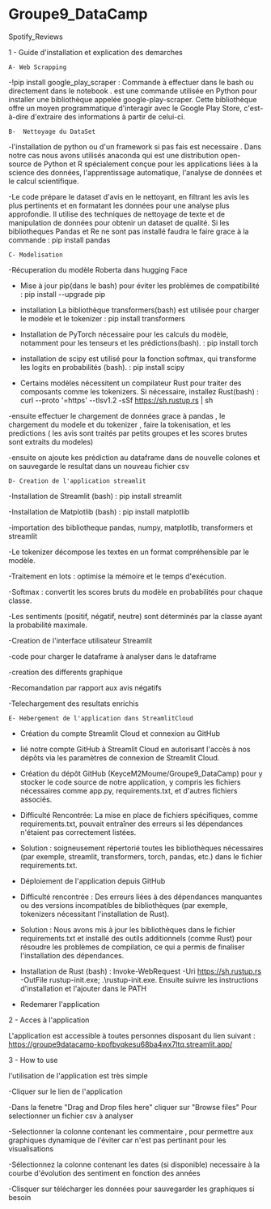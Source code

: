 # Groupe9_DataCamp
Spotify_Reviews

1 - Guide d'installation et explication des demarches 

    A- Web Scrapping 
    
 -!pip install google_play_scraper : Commande à effectuer dans le bash ou directement dans le notebook . 
est une commande utilisée en Python pour installer une bibliothèque appelée google-play-scraper. Cette bibliothèque offre un moyen programmatique d'interagir avec le Google Play Store, c'est-à-dire d'extraire des informations à partir de celui-ci.



    B-  Nettoyage du DataSet 
    
  -l'installation de python ou d'un framework si pas fais est necessaire . Dans notre cas nous avons utilisés anaconda qui est une distribution open-source de Python et R spécialement conçue pour les applications liées à la science des données, l'apprentissage automatique, l'analyse de données et le calcul scientifique.
  
  -Le code prépare le dataset d'avis en le nettoyant, en filtrant les avis les plus pertinents et en formatant les données pour une analyse plus approfondie. Il utilise des techniques de nettoyage de texte et de manipulation de données pour obtenir un dataset de qualité. Si les bibliotheques Pandas et Re ne sont pas installé faudra le faire grace à la commande : pip install pandas 


    C- Modelisation 
    
  -Récuperation du modèle Roberta dans hugging Face 

  - Mise à jour pip(dans le bash)  pour éviter les problèmes de compatibilité : pip install --upgrade pip

  - installation La bibliothèque transformers(bash) est utilisée pour charger le modèle et le tokenizer : pip install transformers

  - Installation de PyTorch nécessaire pour les calculs du modèle, notamment pour les tenseurs et les prédictions(bash). : pip install torch

  - installation de scipy est utilisé pour la fonction softmax, qui transforme les logits en probabilités (bash). : pip install scipy

  - Certains modèles nécessitent un compilateur Rust pour traiter des composants comme les tokenizers. Si nécessaire, installez Rust(bash) : curl --proto '=https' --tlsv1.2 -sSf https://sh.rustup.rs | sh

  -ensuite effectuer le chargement de données grace à pandas , le chargement du modele et du tokenizer , faire la tokenisation, et les predictions ( les avis sont traités par petits groupes et les scores brutes sont extraits du modeles) 

  -ensuite on ajoute kes prédiction au dataframe dans de nouvelle colones et on sauvegarde le resultat dans un nouveau fichier csv


    D- Creation de l'application streamlit 

  -Installation de Streamlit (bash) : pip install streamlit 

  -Installation de Matplotlib (bash) : pip install matplotlib 

  -importation des bibliotheque pandas, numpy, matplotlib, transformers et streamlit 

  -Le tokenizer décompose les textes en un format compréhensible par le modèle.

  -Traitement en lots : optimise la mémoire et le temps d'exécution.

  -Softmax : convertit les scores bruts du modèle en probabilités pour chaque classe.

  -Les sentiments (positif, négatif, neutre) sont déterminés par la classe ayant la probabilité maximale.

  -Creation de l'interface utilisateur Streamlit 

  -code pour charger le dataframe à analyser dans le dataframe 

  -creation des differents graphique 

  -Recomandation par rapport aux avis négatifs 

  -Telechargement des resultats enrichis 


    E- Hebergement de l'application dans StreamlitCloud 

  - Création du compte Streamlit Cloud et connexion au GitHub

  - lié notre compte GitHub à Streamlit Cloud en autorisant l'accès à nos dépôts via les paramètres de connexion de Streamlit Cloud.

  - Création du dépôt GitHub (KeyceM2Moume/Groupe9_DataCamp) pour y stocker le code source de notre application, y compris les fichiers nécessaires comme app.py, requirements.txt, et d'autres fichiers associés. 

  - Difficulté Rencontrée: La mise en place de fichiers spécifiques, comme requirements.txt, pouvait entraîner des erreurs si les dépendances n'étaient pas correctement listées.

  - Solution : soigneusement répertorié toutes les bibliothèques nécessaires (par exemple, streamlit, transformers, torch, pandas, etc.) dans le fichier requirements.txt.

  - Déploiement de l'application depuis GitHub

  - Difficulté rencontrée : Des erreurs liées à des dépendances manquantes ou des versions incompatibles de bibliothèques (par exemple, tokenizers nécessitant l'installation de Rust).

  - Solution : Nous avons mis à jour les bibliothèques dans le fichier requirements.txt et installé des outils additionnels (comme Rust) pour résoudre les problèmes de compilation, ce qui a permis de finaliser l'installation des dépendances.

  - Installation de Rust (bash) : Invoke-WebRequest -Uri https://sh.rustup.rs -OutFile rustup-init.exe; .\rustup-init.exe. Ensuite suivre les instructions d'installation et l'ajouter dans le PATH

  - Redemarer l'application 


2 - Acces à l'application 

  L'application est accessible à toutes personnes disposant du lien suivant :  https://groupe9datacamp-kpofbvqkesu68ba4wx7ltq.streamlit.app/


3 - How to use 

  l'utilisation de l'application est très simple 

-Cliquer sur le lien de l'application 

-Dans la fenetre "Drag and Drop files here" cliquer sur "Browse files" Pour selectionner un fichier csv à analyser 

-Selectionner la colonne contenant les commentaire , pour permettre aux graphiques dynamique de l'éviter car n'est pas pertinant pour les visualisations 

-Sélectionnez la colonne contenant les dates (si disponible) necessaire à la courbe d'évolution des sentiment en fonction des années 

-Clisquer sur télécharger les données pour sauvegarder les graphiques si besoin 
  



    

  

  

  
